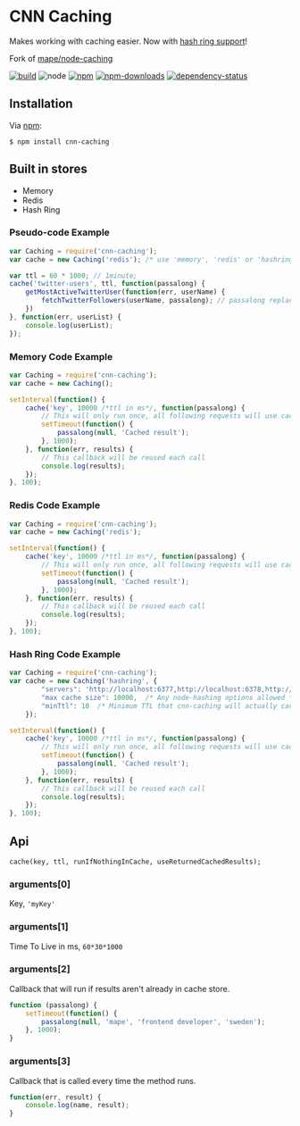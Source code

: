# CNN Caching

Makes working with caching easier. Now with [hash ring support](http://en.wikipedia.org/wiki/Consistent_hashing)!

Fork of [mape/node-caching](https://github.com/mape/node-caching)


[![build](https://img.shields.io/travis/cnnlabs/cnn-caching/master.svg?style=flat-square)](https://travis-ci.org/cnnlabs/cnn-caching)
![node](https://img.shields.io/node/v/cnn-caching.svg?style=flat-square)
[![npm](https://img.shields.io/npm/v/cnn-caching.svg?style=flat-square)](https://www.npmjs.com/package/cnn-caching)
[![npm-downloads](https://img.shields.io/npm/dm/cnn-caching.svg?style=flat-square)](https://www.npmjs.com/package/cnn-caching)
[![dependency-status](https://gemnasium.com/cnnlabs/cnn-caching.svg)](https://gemnasium.com/cnnlabs/cnn-caching)


## Installation

Via [npm](https://docs.npmjs.com/getting-started/installing-node):

```
$ npm install cnn-caching
```


## Built in stores

* Memory
* Redis
* Hash Ring


### Pseudo-code Example

```javascript
var Caching = require('cnn-caching');
var cache = new Caching('redis'); /* use 'memory', 'redis' or 'hashring' */

var ttl = 60 * 1000; // 1minute;
cache('twitter-users', ttl, function(passalong) {
    getMostActiveTwitterUser(function(err, userName) {
        fetchTwitterFollowers(userName, passalong); // passalong replaces function(err, userList) {}
    })
}, function(err, userList) {
    console.log(userList);
});
```


### Memory Code Example

```javascript
var Caching = require('cnn-caching');
var cache = new Caching();

setInterval(function() {
    cache('key', 10000 /*ttl in ms*/, function(passalong) {
        // This will only run once, all following requests will use cached data.
        setTimeout(function() {
            passalong(null, 'Cached result');
        }, 1000);
    }, function(err, results) {
        // This callback will be reused each call
        console.log(results);
    });
}, 100);
```


### Redis Code Example

```javascript
var Caching = require('cnn-caching');
var cache = new Caching('redis');

setInterval(function() {
    cache('key', 10000 /*ttl in ms*/, function(passalong) {
        // This will only run once, all following requests will use cached data.
        setTimeout(function() {
            passalong(null, 'Cached result');
        }, 1000);
    }, function(err, results) {
        // This callback will be reused each call
        console.log(results);
    });
}, 100);
```


### Hash Ring Code Example

```javascript
var Caching = require('cnn-caching');
var cache = new Caching('hashring', {
        "servers": 'http://localhost:6377,http://localhost:6378,http://localhost:6379,http://localhost:6380',
        "max cache size": 10000,  /* Any node-hashing options allowed */
        "minTtl": 10  /* Minimum TTL that cnn-caching will actually cache (default 0) */
    });

setInterval(function() {
    cache('key', 10000 /*ttl in ms*/, function(passalong) {
        // This will only run once, all following requests will use cached data.
        setTimeout(function() {
            passalong(null, 'Cached result');
        }, 1000);
    }, function(err, results) {
        // This callback will be reused each call
        console.log(results);
    });
}, 100);
```


## Api

```
cache(key, ttl, runIfNothingInCache, useReturnedCachedResults);
```


### arguments[0]

Key, `'myKey'`


### arguments[1]

Time To Live in ms, `60*30*1000`


### arguments[2]

Callback that will run if results aren't already in cache store.

```javascript
function (passalong) {
    setTimeout(function() {
        passalong(null, 'mape', 'frontend developer', 'sweden');
    }, 1000);
}
```


### arguments[3]

Callback that is called every time the method runs.

```javascript
function(err, result) {
    console.log(name, result);
}
```
